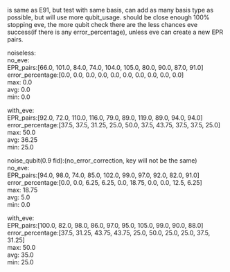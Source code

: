 is same as E91, but test with same basis, can add as many basis type as possible, but will use more qubit_usage. should be close enough 100% stopping eve, the more qubit check there are the less chances eve success(if there is any error_percentage), unless eve can create a new EPR pairs. 
   
   
noiseless:   
no_eve:   
EPR_pairs:[66.0, 101.0, 84.0, 74.0, 104.0, 105.0, 80.0, 90.0, 87.0, 91.0]   
error_percentage:[0.0, 0.0, 0.0, 0.0, 0.0, 0.0, 0.0, 0.0, 0.0, 0.0]   
max: 0.0   
avg: 0.0   
min: 0.0   
   
with_eve:   
EPR_pairs:[92.0, 72.0, 110.0, 116.0, 79.0, 89.0, 119.0, 89.0, 94.0, 94.0]   
error_percentage:[37.5, 37.5, 31.25, 25.0, 50.0, 37.5, 43.75, 37.5, 37.5, 25.0]   
    max: 50.0   
    avg: 36.25   
    min: 25.0   


noise_qubit(0.9 fid):(no_error_correction, key will not be the same)   
no_eve:   
EPR_pairs:[94.0, 98.0, 74.0, 85.0, 102.0, 99.0, 97.0, 92.0, 82.0, 91.0]   
error_percentage:[0.0, 0.0, 6.25, 6.25, 0.0, 18.75, 0.0, 0.0, 12.5, 6.25]   
max: 18.75   
avg: 5.0   
min: 0.0   
   

with_eve:   
EPR_pairs:[100.0, 82.0, 98.0, 86.0, 97.0, 95.0, 105.0, 99.0, 90.0, 88.0]   
error_percentage:[37.5, 31.25, 43.75, 43.75, 25.0, 50.0, 25.0, 25.0, 37.5, 31.25]   
max: 50.0   
avg: 35.0   
min: 25.0   
